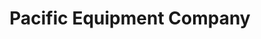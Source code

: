 ---
title: "Pacific Equipment Company"
url: /commerce/pacific-equipment-company/
shop: Autoteile
---